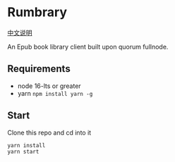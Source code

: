 # Rumbrary
[中文说明](README_cn.md)

An Epub book library client built upon quorum fullnode.

## Requirements
- node 16-lts or greater
- yarn `npm install yarn -g`

## Start
Clone this repo and cd into it
```sh
yarn install
yarn start
```
